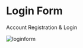 # Login Form
Account Registration &amp; Login

![loginform](https://user-images.githubusercontent.com/26820201/45060860-7b352280-b067-11e8-8707-bc0bd48c547c.png)
